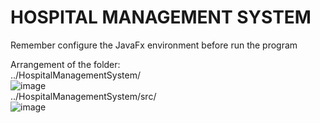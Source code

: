 # HOSPITAL MANAGEMENT SYSTEM
Remember configure the JavaFx environment before run the program  
  
Arrangement of the folder:  
../HospitalManagementSystem/  
![image](https://github.com/haoo04/HMS/blob/main/folderLocation1.png)  
../HospitalManagementSystem/src/  
![image](https://github.com/haoo04/HMS/blob/main/folderLocation2.png)  
